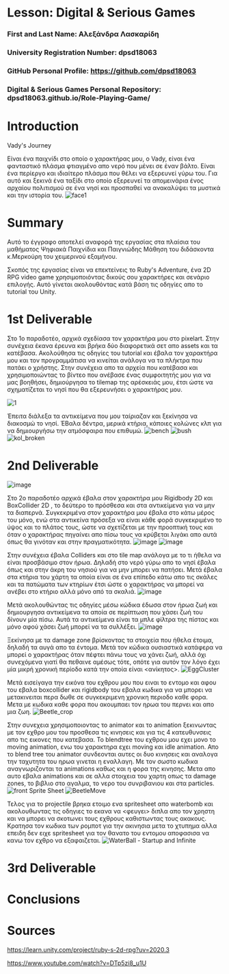 # Lesson: Digital & Serious Games

### First and Last Name: Αλεξάνδρα Λασκαρίδη
### University Registration Number: dpsd18063
### GitHub Personal Profile: https://github.com/dpsd18063
### Digital & Serious Games Personal Repository: dpsd18063.github.io/Role-Playing-Game/

# Introduction

Vady's Journey

Είναι ένα παιχνίδι στο οποίο ο χαρακτήρας μου, ο Vady, είναι ένα φανταστικό πλάσμα φτιαγμένο απο νερό που μένει σε έναν βάλτο. Είναι ένα περίεργο και ιδιαίτερο πλάσμα που θέλει να εξερευνεί γύρω του. Για αυτό και ξεκινά ένα ταξίδι στο οποίο εξερευνεί τα απομεινάρια ένος αρχαίου πολιτισμού σε ένα νησί και προσπαθεί να ανακαλύψει τα μυστικά και την ιστορία του.
![face1](https://user-images.githubusercontent.com/115894686/201203544-8b60648b-2f2a-455f-ba2d-a0842be202ea.png)


# Summary
Αυτό το έγγραφο αποτελεί αναφορά της εργασίας στα πλαίσια του μαθήματος Ψηφιακά Παιχνίδια και Παιγνιώδης Μάθηση του διδάσκοντα κ.Μερκούρη του χειμερινού εξαμήνου.

Σκοπός της εργασίας είναι να επεκτείνεις το Ruby's Adventure, ένα 2D RPG video game χρησιμοποιόντας δικούς σου χαρακτήρες και σενάριο επιλογής. Αυτό γίνεται ακολουθόντας κατά βάση τις οδηγίες απο το tutorial του Unity.

# 1st Deliverable
Στο 1ο παραδοτέο, αρχικά σχεδίασα τον χαρακτήρα μου στο pixelart. 
Στην συνέχεια έκανα έρευνα και βρήκα δύο διαφορετικά σετ απο assets και τα κατέβασα. Ακολούθησα τις οδηγίες του tutorial και έβαλα τον χαρακτήρα μου και τον προγραμμάτισα να κινείται ανάλογα να τα πλήκτρα που πατάει ο χρήστης. Στην συνέχεια απο τα αρχεία που κατέβασα και χρησιμοποιώντας το βίντεο που ανέβασε ένας συμφοιτητής μου για να μας βοηθήσει, δημιούργησα το tilemap της αρέσκειάς μου, έτσι ώστε να σχηματίζεται το νησί που θα εξερευνήσει ο χαρακτήρας μου. 

![1](https://user-images.githubusercontent.com/115894686/201203415-b436190d-f468-4b76-8d6d-fc1317fcbd28.png)
 
Έπειτα διάλεξα τα αντικείμενα που μου ταίριαζαν και ξεκίνησα να διακοσμώ το νησί. ΈΒαλα δέντρα, μερικά κτήρια, κάποιες κολώνες κλπ για να δημιουργήσω την ατμόσφαιρα που επιθυμώ.
 ![bench](https://user-images.githubusercontent.com/115894686/208255322-5f4c993a-802d-4d69-b2be-57f96f82a4b2.png)
![bush](https://user-images.githubusercontent.com/115894686/208255335-9ad5cfcb-d1f2-46fd-8583-0d9df94f8d8a.png)
![kol_broken](https://user-images.githubusercontent.com/115894686/208255337-6b14ba14-3f9c-4df0-bc84-8d34e8ffae2d.png)



# 2nd Deliverable
![image](https://user-images.githubusercontent.com/115894686/208254946-77504758-3ccb-4842-8900-80b03d90ecab.png)

Στο 2ο παραδοτέο αρχικά έβαλα στον χαρακτήρα μου Rigidbody 2D και BoxCollider 2D , το δεύτερο το πρόσθεσα και στα αντικείμενα για να μην τα διαπερνά. Συγκεκριμένα στον χαρακτήρα μου έβαλα στο κάτω μέρος του μόνο, ενώ στα αντικείνα πρόσεξα να είναι κάθε φορά συγκεκριμένο το ύψος και το πλάτος τους, ώστε να σχετίζεται με την προοπτική τους και όταν ο χαρακτήρας πηγαίνει απο πίσω τους να κρύβεται λιγάκι απο αυτά όπως θα γινόταν και στην πραγματικότητα. 
![image](https://user-images.githubusercontent.com/115894686/208255018-f6f8f92d-b57d-4e18-9a3c-a75bd9562044.png)
![image](https://user-images.githubusercontent.com/115894686/208255044-e44bb58d-d275-4e17-bc1c-b3cb87eb7240.png)


Στην συνέχεια έβαλα Colliders και στο tile map ανάλογα με το τι ήθελα να είναι προσβάσιμο στον ήρωα. Δηλαδή στο νερό γύρω απο το νησί έβαλα όπως και στην άκρη του νησιού για να μην μπορει να πατήσει. Μετά έβαλα στα κτήρια του χάρτη τα οποία είναι σε ένα επίπεδο κάτω απο τις σκάλες και τα πατώματα των κτηρίων έτσι ώστε ο χαρακτήρας να μπορεί να ανέβει στο κτήριο αλλά μόνο από τα σκαλιά.
![image](https://user-images.githubusercontent.com/115894686/208255080-09c1481f-6fde-407f-a12f-f44d5b8d5ec1.png)


Μετά ακολουθώντας τις οδηγίες μέσω κώδικα έδωσα στον ήρωα ζωή και δημιουργησα αντικείμενα τα αποία σε περίπτωση που χάσει ζωή του δίνουν μία πίσω. Αυτά τα αντικείμενα είναι τα μπλε φίλτρα της πίστας και μόνο αφού χάσει ζωή μπορεί να τα συλλέξει.
![image](https://user-images.githubusercontent.com/115894686/208255141-02c445fa-90ef-409a-9756-8d2bd274c7fb.png)


Ξεκίνησα με τα damage zone βρίσκοντας τα στοιχεία που ήθελα έτοιμα, δηλαδή τα αυγά απο τα έντομα. Μετά τον κώδικα ουσιαστικά κατάφερα να μπορεί ο χαρακτήρας όταν πέφτει πάνω τους να χάνει ζωή, αλλά όχι συνεχόμενα γιατί θα πεθαινε αμέσως τότε, οπότε για αυτόν τον λόγο έχει μία μικρή χρονική περίοδο κατά την οποία είναι <ανίκητος>. 
![EggCluster](https://user-images.githubusercontent.com/115894686/208255164-ce61ca61-11d3-4d84-9cd0-c32671ada762.png)


Μετά εισείγαγα την εικόνα του εχθρου μου που ειναι το εντομο και αφου του εβαλα boxcollider και rigidbody του εβαλα κωδικα για να μπορει να μετακινειται περα δωθε σε συγκεκριμενη χρονικη περιοδο καθε φορα. Μετα με κωδικα καθε φορα που ακουμπαει τον ηρωα του περνει και απο μια ζωη. 
![Beetle_crop](https://user-images.githubusercontent.com/115894686/208255195-079bc362-5b30-4ab7-8695-f858840d3168.png)


Στην συνεχεια χρησιμοποιοντας το animator και το animation ξεκινωντας με τον εχθρο μου του προσθεσα τις κινησεις και για τις 4 κατευθυνσεις απο τις εικονες που κατεβασα. Το blendtree του εχθρου μου εχει μονο το moving animation, ενω του χαρακτηρα εχει moving και idle animation. Απο το blend tree του animator συνδεονται αυτες οι δυο κινησεις και αναλογα την ταχυτητα του ηρωα γινεται η εναλλαγη. Με τον σωστο κωδικα αναγνωριζονται τα animations καθως και η φορα της κινησης. Μετα απο αυτο εβαλα animations και σε αλλα στοιχεια του χαρτη οπως τα damage zones, το βιβλιο στο αγαλμα, το νερο του συνριβανιου και στα particles.
![front Sprite Sheet](https://user-images.githubusercontent.com/115894686/208255253-f6cfb9e2-f7ed-4360-a1cd-ca06a1b7580a.png)
![BeetleMove](https://user-images.githubusercontent.com/115894686/208255260-0bf39510-1517-410e-af9a-960640f3978a.png)


Τελος για το projectile βρηκα ετοιμο ενα spritesheet απο waterbomb και ακολουθωντας τις οδηγιες το εκανα να <φευγει> διπλα απο τον χρηστη και να μπορει να σκοτωνει τους εχθρους καθιστωντας τους ακακους. Κρατησα τον κωδικα των ρομποτ για την ακινησια μετα το χτυπημα αλλα επειδη δεν ειχε spritesheet για τον θανατο του εντομου αποφασισα να κανω τον εχθρο να εξαφαιζεται. 
![WaterBall - Startup and Infinite](https://user-images.githubusercontent.com/115894686/208255291-b72490be-1d38-45df-86ae-f4943e39b013.png)

# 3rd Deliverable 


# Conclusions


# Sources

https://learn.unity.com/project/ruby-s-2d-rpg?uv=2020.3


https://www.youtube.com/watch?v=DTp5zi8_u1U
